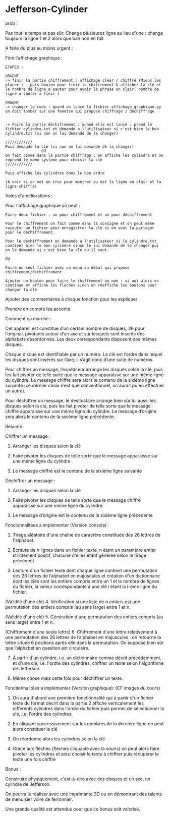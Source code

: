 # Jefferson-Cylinder

prob :

Pas tout le temps et pas sûr:
Change plusieures ligne au lieu d'une : change toujours la ligne 1 et 2 alors que bah non en fait

A faire du plus au moins urgent :

Finir l'affichage graphique :

    ETAPES :

    URGENT
    -> finir la partie chiffrement : affichage clear / chiffré (Mieux les placer ) - puis bouton pour finir le chiffrement & afficher la clé et le nombre de ligne a sauter pour avoir la phrase en clair( nombre de ligne a sauter a finir )

    URGENT
    -> changer le code : quand on lance le fichier affichage_graphique.py on doit tomber sur une fenetre qui propose chiffrage / déchiffrage


    -> Faire la partie déchifrement : quand elle est lancé : prend le fichier cylindre.txt et demande a l'utilisateur si c'est bien le bon cylindre.txt (si non on lui demande de le changer)

    ////////////
    Puis demande la clé (si non on lui demande de la changer)
                    OU
    On fait comme dans la partie chiffrage : on affiche les cylindre et on reprend le meme systeme pour choisir la clé
    ////////////

    Puis affiche les cylindres dans le bon ordre

    (A voir si on met un truc pour montrer ou est la ligne en clair et la ligne chiffré)

Voies d'améliorations :

Pour l'affichage graphique on peut :

    Faire deux fichier : un pour chiffrement et un pour déchiffrement

    Pour le chiffrement on fait comme dans la consigne et on peut même rajouter un fichier pour enregistrer la clé si on veut la partager pour le déchiffrement.

    Pour le déchiffrement on demande a l'utilisateur si le cylindre.txt contient bien le bon cylindre sinon le lui demande de le changer pui on le demande si c'est bien la clé qu'il veut.

    OU

    Faire un seul fichier avec un menu au début qui propose chiffrement/déchiffrement

    Ajouter un bouton pour faire le chiffrement ou non : si oui alors on continue et affiche les fleches sinon on réaffiche les boutons pour changer la clé

Ajouter des commentaires à chaque fonction pour les expliquer

Prendre en compte les accents

Comment ça marche :

Cet appareil est constitué d’un certain nombre de disques, 36 pour l’original, pivotants autour d’un axe et sur lesquels sont inscrits des alphabets désordonnés. Les deux correspondants disposent des mêmes disques.

Chaque disque est identifiable par un numéro. La clé est l’ordre dans lequel les disques sont insérés sur l’axe, il s’agit donc d’une suite de numéros.

Pour chiffrer un message, l’expéditeur arrange les disques selon la clé, puis les fait pivoter de telle sorte que le message apparaisse sur une même ligne du cylindre. Le message chiffré sera alors le contenu de la sixième ligne suivante (ce dernier choix n’est que conventionnel, on aurait pu en effectuer un autre).

Pour déchiffrer un message, le destinataire arrange bien sûr lui aussi les disques selon la clé, puis les fait pivoter de telle sorte que le message chiffré apparaisse sur une même ligne du cylindre. Le message d’origine sera alors le contenu de la sixième ligne précédente.

Résumé :

Chiffrer un message :

1. Arranger les disques selon la clé

2. Faire pivoter les disques de telle sorte que le message apparaisse sur une même ligne du cylindre

3. Le message chiffré est le contenu de la sixième ligne suivante

Déchiffrer un message :

1. Arranger les disques selon la clé

2. Faire pivoter les disques de telle sorte que le message chiffré apparaisse sur une même ligne du cylindre

3. Le message d’origine est le contenu de la sixième ligne précédente

Foncionnalitées a implémenter (Version console):

1. Tirage aléatoire d'une chaîne de caractère constituée des 26 lettres de l'alphabet.

2. Écriture de n lignes dans un fichier texte, n étant un paramètre entier strictement positif, chacune d'elles étant générée selon le tirage précédent.

3. Lecture d'un fichier texte dont chaque ligne contient une permutation des 26 lettres de l’alphabet en majuscules et création d'un dictionnaire dont les clés sont les entiers compris entre un 1 et le nombre de lignes du fichier, la valeur correspondante à une clé i étant la i-ème ligne du fichier.

(Validité d'une clé) 4. Vérification si une liste de n entiers est une permutation des entiers compris (au sens large) entre 1 et n.

(Validité d'une clé) 5. Génération d'une permutation des entiers compris (au sens large) entre 1 et n.

(Chiffrement d'une seule lettre) 6. Chiffrement d'une lettre relativement à une permutation des 26 lettres de l’alphabet en majuscules : on retourne la lettre située 6 positions après elle dans la permutation. On suppose bien sûr que l’alphabet en question est circulaire.

7. À partir d'un cylindre, i.e. un dictionnaire comme décrit précédemment, et d'une clé, i.e. l'ordre des cylindres, chiffrer un texte selon l'algorithme de Jefferson.

8. Même chose mais cette fois pour déchiffrer un texte.

Fonctionnalitées a implémenter (Version graphique): (CF images du cours)

1. On aura d'abord une première fonctionnalité qui à partir d'un fichier texte du format décrit dans la partie 2 affiche verticalement les différents cylindres dans l'ordre du fichier puis permet de sélectionner la clé, i.e. l'ordre des cylindres.

2. En cliquant successivement sur les nombres de la dernière ligne on peut alors constituer la clé

3. On réordonne alors les cylindres selon la clé

4. Grâce aux flèches (flèches cliquable avec la souris) on peut alors faire pivoter les cylindres et ainsi choisir le texte à chiffrer puis récupérer le texte une fois chiffré

Bonus :

Construire physiquement, c'est-à-dire avec des disques et un axe, un cylindre de Jefferson.

On pourra le réaliser avec une imprimante 3D ou en démontrant des talents de menuisier voire de ferronnier.

Une grande qualité est attendue pour que ce bonus soit valorisé.
